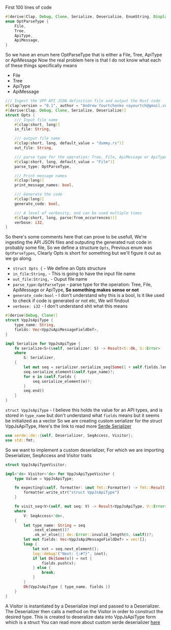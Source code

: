 First 100 lines of code 

```rust 
#[derive(Clap, Debug, Clone, Serialize, Deserialize, EnumString, Display)]
enum OptParseType {
    File,
    Tree,
    ApiType,
    ApiMessage,
}
``` 
So we have an enum here OptParseType that is either a File, Tree, ApiType or ApiMessage 
Now the real problem here is that I do not know what each of these things specifically means 
- File 
-  Tree 
-  ApiType 
-  ApiMessage 

```rust
/// Ingest the VPP API JSON definition file and output the Rust code
#[clap(version = "0.1", author = "Andrew Yourtchenko <ayourtch@gmail.com>")]
#[derive(Clap, Debug, Clone, Serialize, Deserialize)]
struct Opts {
    /// Input file name
    #[clap(short, long)]
    in_file: String,

    /// output file name
    #[clap(short, long, default_value = "dummy.rs")]
    out_file: String,

    /// parse type for the operation: Tree, File, ApiMessage or ApiType
    #[clap(short, long, default_value = "File")]
    parse_type: OptParseType,

    /// Print message names
    #[clap(long)]
    print_message_names: bool,

    /// Generate the code
    #[clap(long)]
    generate_code: bool,

    /// A level of verbosity, and can be used multiple times
    #[clap(short, long, parse(from_occurrences))]
    verbose: i32,
}
``` 
So there's some comments here that can prove to be usefull, We're ingesting the API JSON files and outputing the generated rust code in probably some file, So we define a structure `Opts`, Previous enum was `OptParseTypes`, Clearly Opts is short for something but we'll figure it out as we go along. 

- `struct Opts {` - We define an Opts structure 
- `in_file:String,` - This is going to have the input file name 
- `out_file:String,` - Ouput file name 
- `parse_type:OptParseType` - parse type for the operation: Tree, File, ApiMessage or ApiType, **So something makes sense or not** 
- `generate_code:bool` - I don't understand why this is a bool, Is it like used to check if code is generated or not etc, We will findout 
- `verbose: i32` - I don't understand shit what this means 

```rust
#[derive(Debug, Clone)]
struct VppJsApiType {
    type_name: String,
    fields: Vec<VppJsApiMessageFieldDef>,
}

impl Serialize for VppJsApiType {
    fn serialize<S>(&self, serializer: S) -> Result<S::Ok, S::Error>
    where
        S: Serializer,
    {
        let mut seq = serializer.serialize_seq(Some(1 + self.fields.len()))?;
        seq.serialize_element(&self.type_name)?;
        for e in &self.fields {
            seq.serialize_element(e)?;
        }
        seq.end()
    }
}
``` 
`struct VppJsApiType` - I believe this holds the value for an API types, and is stored in `type_name` but don't understand what `fields` means but it seems be initialized as a vector 
So we are creating custom serializer for the struct VppJsApiType, Here's the link to read more 
[Serde Serializer](https://serde.rs/impl-serialize.html)

```rust
use serde::de::{self, Deserializer, SeqAccess, Visitor};
use std::fmt;
```
So we want to implement a custom deserializer, For which we are importing Deserializer, SeqAccess and Visitor traits

```rust
struct VppJsApiTypeVisitor;

impl<'de> Visitor<'de> for VppJsApiTypeVisitor {
    type Value = VppJsApiType;

    fn expecting(&self, formatter: &mut fmt::Formatter) -> fmt::Result {
        formatter.write_str("struct VppJsApiType")
    }

    fn visit_seq<V>(self, mut seq: V) -> Result<VppJsApiType, V::Error>
    where
        V: SeqAccess<'de>,
    {
        let type_name: String = seq
            .next_element()?
            .ok_or_else(|| de::Error::invalid_length(0, &self))?;
        let mut fields: Vec<VppJsApiMessageFieldDef> = vec![];
        loop {
            let nxt = seq.next_element();
            log::debug!("Next: {:#?}", &nxt);
            if let Ok(Some(v)) = nxt {
                fields.push(v);
            } else {
                break;
            }
        }
        Ok(VppJsApiType { type_name, fields })
    }
}
```
A Visitor is instantiated by a Deserialize impl and passed to a Deserializer. The Deserializer then calls a method on the Visitor in order to construct the desired type.
This is created to deseralize data into VppJsApiType form which is a struct 
You can read more about custom serde deserializer [here](https://serde.rs/impl-deserialize.html)



